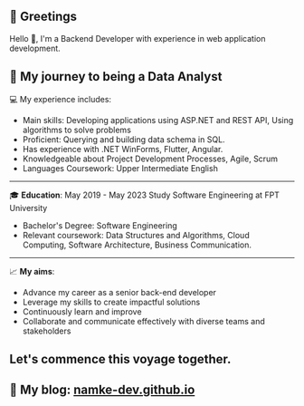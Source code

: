 ## 👋 Greetings

Hello 🤸, I'm a Backend Developer with experience in web application development.

## 🎯 My journey to being a Data Analyst

💻 My experience includes:
- Main skills: Developing applications using ASP.NET and REST API, Using algorithms to solve problems
- Proficient: Querying and building data schema in SQL.
- Has experience with .NET WinForms, Flutter, Angular.
- Knowledgeable about Project Development Processes, Agile, Scrum
- Languages Coursework: Upper Intermediate English

---

🎓 **Education**: May 2019 - May 2023 Study Software Engineering at FPT University
- Bachelor's Degree: Software Engineering
- Relevant coursework: Data Structures and Algorithms, Cloud Computing, Software Architecture, Business Communication.

---

📈 **My aims**:
- Advance my career as a senior back-end developer
- Leverage my skills to create impactful solutions
- Continuously learn and improve
- Collaborate and communicate effectively with diverse teams and stakeholders

## Let's commence this voyage together.

## 🎯 My blog: [namke-dev.github.io](https://namke-dev.github.io/)
